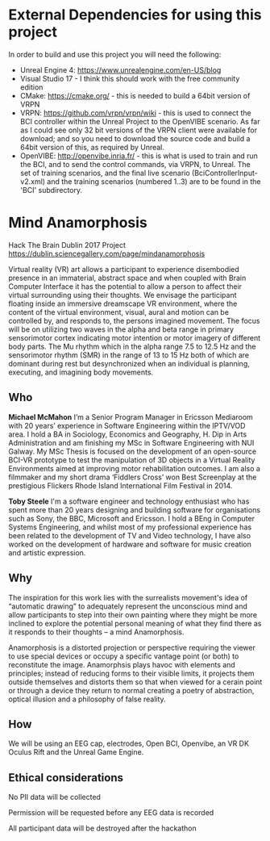 # External Dependencies for using this project
In order to build and use this project you will need the following:
* Unreal Engine 4: https://www.unrealengine.com/en-US/blog
* Visual Studio 17 - I think this should work with the free community edition
* CMake: https://cmake.org/ - this is needed to build a 64bit version of VRPN
* VRPN: https://github.com/vrpn/vrpn/wiki - this is used to connect the BCI controller within the Unreal Project to the OpenVIBE scenario. As far as I could see only 32 bit versions of the VRPN client were available for download; and so you need to download the source code and build a 64bit version of this, as required by Unreal.
* OpenVIBE: http://openvibe.inria.fr/ - this is what is used to train and run the BCI, and to send the control commands, via VRPN, to Unreal. The set of training scenarios, and the final live scenario (BciControllerInput-v2.xml) and the training scenarios (numbered 1..3) are to be found in the 'BCI' subdirectory.

# Mind Anamorphosis
Hack The Brain Dublin 2017 Project
https://dublin.sciencegallery.com/page/mindanamorphosis

Virtual reality (VR) art allows a participant to experience disembodied presence in an immaterial, abstract space and when coupled with Brain Computer Interface it has the potential to allow a person to affect their virtual surrounding using their thoughts. We envisage the participant floating inside an immersive dreamscape VR environment, where the content of the virtual environment, visual, aural and motion can be controlled by, and responds to, the persons imagined movement. The focus will be on utilizing two waves in the alpha and beta range in primary sensorimotor cortex indicating motor intention or motor imagery of different body parts. The Mu rhythm which in the alpha range 7.5 to 12.5 Hz and the sensorimotor rhythm (SMR) in the range of 13 to 15 Hz both of which are dominant during rest but desynchronized when an individual is planning, executing, and imagining body movements. 

## Who
**Michael McMahon**
I’m a Senior Program Manager in Ericsson Mediaroom with 20 years’ experience in Software Engineering within the IPTV/VOD area. I hold a BA in Sociology, Economics and Geography, H. Dip in Arts Administration and am finishing my MSc in Software Engineering with NUI Galway. My MSc Thesis is focused on the development of an open-source BCI-VR prototype to test the manipulation of 3D objects in a Virtual Reality Environments aimed at improving motor rehabilitation outcomes. I am also a filmmaker and my short drama ‘Fiddlers Cross’ won Best Screenplay at the prestigious Flickers Rhode Island International Film Festival in 2014.

**Toby Steele**
I'm a software engineer and technology enthusiast who has spent more than 20 years designing and building software for organisations such as Sony, the BBC, Microsoft and Ericsson. I hold a BEng in Computer Systems Engineering, and whilst most of my professional experience has been related to the development of TV and Video technology, I have also worked on the development of hardware and software for music creation and artistic expression.

## Why
The inspiration for this work lies with the surrealists movement's idea of “automatic drawing” to adequately represent the unconscious mind and allow participants to step into their own painting where they might be more inclined to explore the potential personal meaning of what they find there as it responds to their thoughts – a mind Anamorphosis.

Anamorphosis is a distorted projection or perspective requiring the viewer to use special devices or occupy a specific vantage point (or both) to reconstitute the image.  Anamorphsis plays havoc with elements and principles; instead of reducing forms to their visible limits, it projects them outside themselves and distorts them so that when viewed for a cerain point or through a device they return to normal creating a poetry of abstraction, optical illusion and a philosophy of false reality.

## How
We will be using an EEG cap, electrodes, Open BCI, Openvibe, an VR DK Oculus Rift and the Unreal Game Engine.

## Ethical considerations

No PII data will be collected

Permission will be requested before any EEG data is recorded

All participant data will be destroyed after the hackathon 
